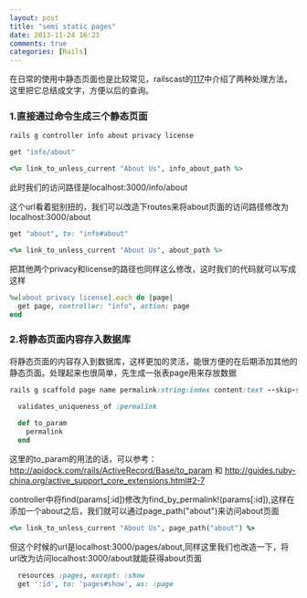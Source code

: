 ```yaml
---
layout: post
title: "semi static pages"
date: 2013-11-24 16:23
comments: true
categories: [Rails]
---
```


在日常的使用中静态页面也是比较常见，railscast的[117](http://railscasts.com/episodes/117-semi-static-pages-revised)中介绍了两种处理方法，这里把它总结成文字，方便以后的查询。

### 1.直接通过命令生成三个静态页面
```ruby
rails g controller info about privacy license
```
```ruby
get "info/about"

<%= link_to_unless_current "About Us", info_about_path %>
```
此时我们的访问路径是localhost:3000/info/about
<!-- more -->

这个url看着挺别扭的，我们可以改造下routes来将about页面的访问路径修改为localhost:3000/about
```ruby
get "about", to: "info#about"

<%= link_to_unless_current "About Us", about_path %>
```
把其他两个privacy和license的路径也同样这么修改，这时我们的代码就可以写成这样
```ruby
%w[about privacy license].each do |page|
  get page, controller: "info", action: page
end 
```

### 2.将静态页面内容存入数据库
将静态页面的内容存入到数据库，这样更加的灵活，能很方便的在后期添加其他的静态页面。处理起来也很简单，先生成一张表page用来存放数据
```ruby
rails g scaffold page name permalink:string:index content:text --skip-stylesheets
```
```ruby models/page.rb
  validates_uniqueness_of :permalink
  
  def to_param
    permalink
  end 
```
这里的to_param的用法的话，可以参考：http://apidock.com/rails/ActiveRecord/Base/to_param 和 http://guides.ruby-china.org/active_support_core_extensions.html#2-7

controller中将find(params[:id])修改为find_by_permalink!(params[:id]),这样在添加一个about之后，我们就可以通过page_path("about")来访问about页面
```ruby
<%= link_to_unless_current "About Us", page_path("about") %>
```
但这个时候的url是localhost:3000/pages/about,同样这里我们也改造一下，将url改为访问localhost:3000/about就能获得about页面
```ruby
  resources :pages, except: :show 
  get ':id', to: 'pages#show', as: :page
```
